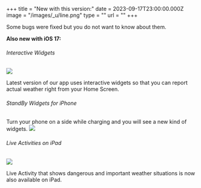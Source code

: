 +++
title = "New with this version:"
date = 2023-09-17T23:00:00.000Z
image = "/images/_u/line.png"
type = ""
url = ""
+++

Some bugs were fixed but you do not want to know about them. 

**Also new with iOS 17:**

###### Interactive Widgets

![](/images/_u/i_w2.jpeg)

Latest version of our app uses interactive widgets so that you can report actual weather right from your Home Screen.

###### StandBy Widgets for iPhone

Turn your phone on a side while charging and you will see a new kind of widgets.
![](/images/_u/standby.png)

###### Live Activities on iPad

![](/images/_u/la.jpg)

Live Activity that shows dangerous and important weather situations is now also available on iPad.
